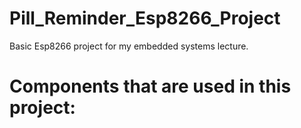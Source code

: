 # Pill_Reminder_Esp8266_Project
Basic Esp8266 project for my embedded systems lecture. <br/>

# Components that are used in this project: <br/>
